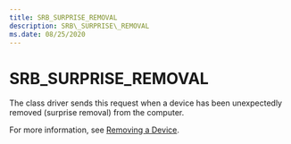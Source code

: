 ```yaml
---
title: SRB_SURPRISE_REMOVAL
description: SRB\_SURPRISE\_REMOVAL
ms.date: 08/25/2020
---
```


# SRB\_SURPRISE\_REMOVAL

The class driver sends this request when a device has been unexpectedly removed (surprise removal) from the computer.

For more information, see [Removing a Device](../kernel/removing-a-device-in-a-function-driver.md).
